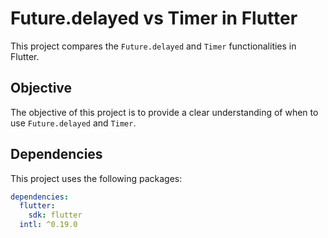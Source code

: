 # Future.delayed vs Timer in Flutter

This project compares the `Future.delayed` and `Timer` functionalities in Flutter. 

## Objective

The objective of this project is to provide a clear understanding of when to use `Future.delayed` and `Timer`.

## Dependencies

This project uses the following packages:

```yaml
dependencies:
  flutter:
    sdk: flutter
  intl: ^0.19.0
